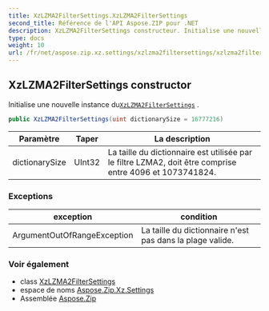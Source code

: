 ```yaml
---
title: XzLZMA2FilterSettings.XzLZMA2FilterSettings
second_title: Référence de l'API Aspose.ZIP pour .NET
description: XzLZMA2FilterSettings constructeur. Initialise une nouvelle instance duXzLZMA2FilterSettings .
type: docs
weight: 10
url: /fr/net/aspose.zip.xz.settings/xzlzma2filtersettings/xzlzma2filtersettings/
---
```

## XzLZMA2FilterSettings constructor

Initialise une nouvelle instance du[`XzLZMA2FilterSettings`](../) .

```csharp
public XzLZMA2FilterSettings(uint dictionarySize = 16777216)
```

| Paramètre | Taper | La description |
| --- | --- | --- |
| dictionarySize | UInt32 | La taille du dictionnaire est utilisée par le filtre LZMA2, doit être comprise entre 4096 et 1073741824. |

### Exceptions

| exception | condition |
| --- | --- |
| ArgumentOutOfRangeException | La taille du dictionnaire n'est pas dans la plage valide. |

### Voir également

* class [XzLZMA2FilterSettings](../)
* espace de noms [Aspose.Zip.Xz.Settings](../../xzlzma2filtersettings/)
* Assemblée [Aspose.Zip](../../../)


